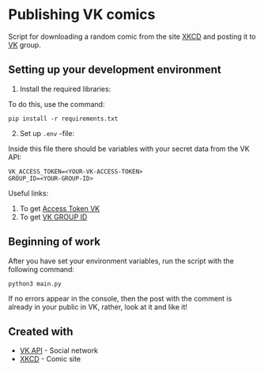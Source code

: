 # Publishing VK comics  

Script for downloading a random comic from the site [XKCD](https://xkcd.com/) and posting it to [VK](https://vk.com/) group.

## Setting up your development environment
1. Install the required libraries:

To do this, use the command:
```shell
pip install -r requirements.txt
```
2. Set up `.env` -file:

Inside this file there should be variables with your secret data from the VK API:
```
VK_ACCESS_TOKEN=<YOUR-VK-ACCESS-TOKEN>
GROUP_ID=<YOUR-GROUP-ID>
```

Useful links:
1. To get [Access Token VK](https://vk.com/dev/implicit_flow_user)
2. To get [VK GROUP ID](https://regvk.com/id/)

## Beginning of work
After you have set your environment variables, run the script with the following command:
```shell
python3 main.py
```
If no errors appear in the console, then the post with the comment is already in your public in VK, rather, look at it and like it!

## Created with
* [VK API](https://vk.com/) - Social network
* [XKCD](https://xkcd.com/) - Comic site